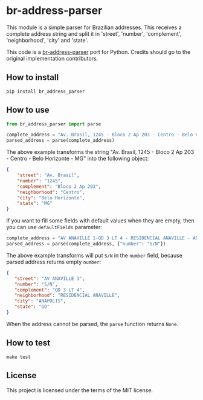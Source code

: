 # br-address-parser
This module is a simple parser for Brazilian addresses. This receives a complete address string and split it in 'street', 'number', 'complement', 'neighborhood', 'city' and 'state'.

This code is a [br-address-parser](https://github.com/Minutrade/br-address-parser) port for Python.
Credits should go to the original implementation contributors.

## How to install

```
pip install br_address_parser
```

## How to use

```py
from br_address_parser import parse

complete_address = "Av. Brasil, 1245 - Bloco 2 Ap 203 - Centro - Belo Horizonte - MG"
parsed_address = parse(complete_address)
```

The above example transforms the string "Av. Brasil, 1245 - Bloco 2 Ap 203 - Centro - Belo Horizonte - MG" into the following object:

```json
{
    "street": "Av. Brasil",
    "number": "1245",
    "complement": "Bloco 2 Ap 203",
    "neighborhood": "Centro",
    "city": "Belo Horizonte",
    "state": "MG"
}
```

If you want to fill some fields with default values when they are empty, then you can use `defaultFields` parameter:

```py
complete_address = "AV ANAVILLE 1-QD 3 LT 4 - RESIDENCIAL ANAVILLE - ANAPOLIS - GO"
parsed_address = parse(complete_address, {"number": "S/N"})
```

The above example transforms will put `S/N` in the `number` field, because parsed address returns empty `number`:

```json
{
   "street": "AV ANAVILLE 1",
   "number": "S/N",
   "complement": "QD 3 LT 4",
   "neighborhood": "RESIDENCIAL ANAVILLE",
   "city": "ANAPOLIS",
   "state": "GO"
}
```

When the address cannot be parsed, the `parse` function returns `None`.

## How to test

```
make test
```

## License

This project is licensed under the terms of the MIT license.
